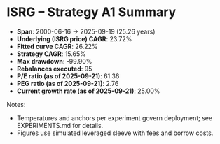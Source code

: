 # ISRG – Strategy A1 Summary

- **Span**: 2000-06-16 → 2025-09-19 (25.26 years)
- **Underlying (ISRG price) CAGR**: 23.72%
- **Fitted curve CAGR**: 26.22%
- **Strategy CAGR**: 15.65%
- **Max drawdown**: -99.90%
- **Rebalances executed**: 95
- **P/E ratio (as of 2025-09-21)**: 61.36
- **PEG ratio (as of 2025-09-21)**: 2.76
- **Current growth rate (as of 2025-09-21)**: 25.00%

Notes:

- Temperatures and anchors per experiment govern deployment; see EXPERIMENTS.md for details.
- Figures use simulated leveraged sleeve with fees and borrow costs.

